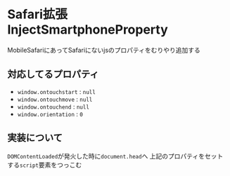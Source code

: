 # Safari拡張 InjectSmartphoneProperty

MobileSafariにあってSafariにないjsのプロパティをむりやり追加する


## 対応してるプロパティ
- `window.ontouchstart` : `null`
- `window.ontouchmove` : `null`
- `window.ontouchend` : `null`
- `window.orientation` : `0`


## 実装について
`DOMContentLoaded`が発火した時に`document.head`へ 
上記のプロパティをセットする`script`要素をつっこむ

